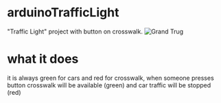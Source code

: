 # arduinoTrafficLight
"Traffic Light" project with button on crosswalk.
![Grand Trug](https://user-images.githubusercontent.com/61596822/144040789-af6ebdc4-7b99-4c19-b760-31a55eccff0b.png)

# what it does
it is always green for cars and red for crosswalk, when someone presses button crosswalk will be available (green) and car traffic will be stopped (red)
